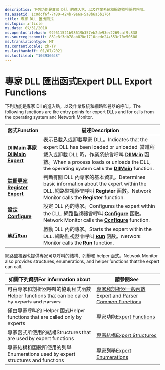```yaml
---
description: 下列功能是專家 Dll 的進入點，以及作業系統和網路監視器的呼叫。
ms.assetid: 1c0dcf6f-7f80-424b-9e6a-5a8b6a5b176f
title: 專家 DLL 匯出函式
ms.topic: article
ms.date: 05/31/2018
ms.openlocfilehash: 923611521b98619b357eb2de93ee2269caf9c838
ms.sourcegitcommit: 831e8f3db78ab820e1710cede244553c70e50500
ms.translationtype: MT
ms.contentlocale: zh-TW
ms.lasthandoff: 01/07/2021
ms.locfileid: "103936638"
---
```

# <a name="expert-dll-export-functions"></a><span data-ttu-id="a4b90-103">專家 DLL 匯出函式</span><span class="sxs-lookup"><span data-stu-id="a4b90-103">Expert DLL Export Functions</span></span>

<span data-ttu-id="a4b90-104">下列功能是專家 Dll 的進入點，以及作業系統和網路監視器的呼叫。</span><span class="sxs-lookup"><span data-stu-id="a4b90-104">The following functions are the entry points for expert DLLs and for calls from the operating system and Network Monitor.</span></span>



| <span data-ttu-id="a4b90-105">函式</span><span class="sxs-lookup"><span data-stu-id="a4b90-105">Function</span></span>                                   | <span data-ttu-id="a4b90-106">描述</span><span class="sxs-lookup"><span data-stu-id="a4b90-106">Description</span></span>                                                                                                                                                              |
|--------------------------------------------|--------------------------------------------------------------------------------------------------------------------------------------------------------------------------|
| [<span data-ttu-id="a4b90-107">**DllMain 專家**</span><span class="sxs-lookup"><span data-stu-id="a4b90-107">**DllMain Expert**</span></span>](dllmain-expert.md)   | <span data-ttu-id="a4b90-108">表示已載入或卸載專家 DLL。</span><span class="sxs-lookup"><span data-stu-id="a4b90-108">Indicates that the expert DLL has been loaded or unloaded.</span></span> <span data-ttu-id="a4b90-109">當進程載入或卸載 DLL 時，作業系統會呼叫 [**DllMain**](/windows/desktop/Dlls/dllmain) 函數。</span><span class="sxs-lookup"><span data-stu-id="a4b90-109">When a process loads or unloads the DLL, the operating system calls the [**DllMain**](/windows/desktop/Dlls/dllmain) function.</span></span> |
| [<span data-ttu-id="a4b90-110">**註冊專家**</span><span class="sxs-lookup"><span data-stu-id="a4b90-110">**Register Expert**</span></span>](register-expert.md) | <span data-ttu-id="a4b90-111">判斷有關 DLL 內專家的基本資訊。</span><span class="sxs-lookup"><span data-stu-id="a4b90-111">Determines basic information about the expert within the DLL.</span></span> <span data-ttu-id="a4b90-112">網路監視器會呼叫 **Register** 函數。</span><span class="sxs-lookup"><span data-stu-id="a4b90-112">Network Monitor calls the **Register** function.</span></span>                                                           |
| [<span data-ttu-id="a4b90-113">**設定**</span><span class="sxs-lookup"><span data-stu-id="a4b90-113">**Configure**</span></span>](configure.md)             | <span data-ttu-id="a4b90-114">設定 DLL 內的專家。</span><span class="sxs-lookup"><span data-stu-id="a4b90-114">Configures the expert within the DLL.</span></span> <span data-ttu-id="a4b90-115">網路監視器會呼叫 [**Configure**](configure.md) 函數。</span><span class="sxs-lookup"><span data-stu-id="a4b90-115">Network Monitor calls the [**Configure**](configure.md) function.</span></span>                                                                 |
| [<span data-ttu-id="a4b90-116">**執行**</span><span class="sxs-lookup"><span data-stu-id="a4b90-116">**Run**</span></span>](run.md)                         | <span data-ttu-id="a4b90-117">啟動 DLL 內的專家。</span><span class="sxs-lookup"><span data-stu-id="a4b90-117">Starts the expert within the DLL.</span></span> <span data-ttu-id="a4b90-118">網路監視器會呼叫 [**Run**](run.md) 函數。</span><span class="sxs-lookup"><span data-stu-id="a4b90-118">Network Monitor calls the [**Run**](run.md) function.</span></span>                                                                                 |



 

<span data-ttu-id="a4b90-119">網路監視器也提供專家可以呼叫的結構、列舉和 helper 函式。</span><span class="sxs-lookup"><span data-stu-id="a4b90-119">Network Monitor also provides structures, enumerations, and helper functions that the expert can call.</span></span>



| <span data-ttu-id="a4b90-120">如需下列資訊</span><span class="sxs-lookup"><span data-stu-id="a4b90-120">For information about</span></span>                                      | <span data-ttu-id="a4b90-121">請參閱</span><span class="sxs-lookup"><span data-stu-id="a4b90-121">See</span></span>                                                                          |
|------------------------------------------------------------|------------------------------------------------------------------------------|
| <span data-ttu-id="a4b90-122">可由專家和剖析器呼叫的協助程式函數</span><span class="sxs-lookup"><span data-stu-id="a4b90-122">Helper functions that can be called by experts and parsers</span></span> | [<span data-ttu-id="a4b90-123">專家和剖析器一般函數</span><span class="sxs-lookup"><span data-stu-id="a4b90-123">Expert and Parser Common Functions</span></span>](expert-and-parser-common-functions.md) |
| <span data-ttu-id="a4b90-124">僅由專家呼叫的 Helper 函式</span><span class="sxs-lookup"><span data-stu-id="a4b90-124">Helper functions that are called only by experts</span></span>           | [<span data-ttu-id="a4b90-125">專家功能</span><span class="sxs-lookup"><span data-stu-id="a4b90-125">Expert Functions</span></span>](expert-functions.md)                                     |
| <span data-ttu-id="a4b90-126">專家函式所使用的結構</span><span class="sxs-lookup"><span data-stu-id="a4b90-126">Structures that are used by expert functions</span></span>               | [<span data-ttu-id="a4b90-127">專家結構</span><span class="sxs-lookup"><span data-stu-id="a4b90-127">Expert Structures</span></span>](expert-structures.md)                                   |
| <span data-ttu-id="a4b90-128">專家結構和函數所使用的列舉</span><span class="sxs-lookup"><span data-stu-id="a4b90-128">Enumerations used by expert structures and functions</span></span>       | [<span data-ttu-id="a4b90-129">專家列舉</span><span class="sxs-lookup"><span data-stu-id="a4b90-129">Expert Enumerations</span></span>](expert-enumerations.md)                               |



 

 

 
